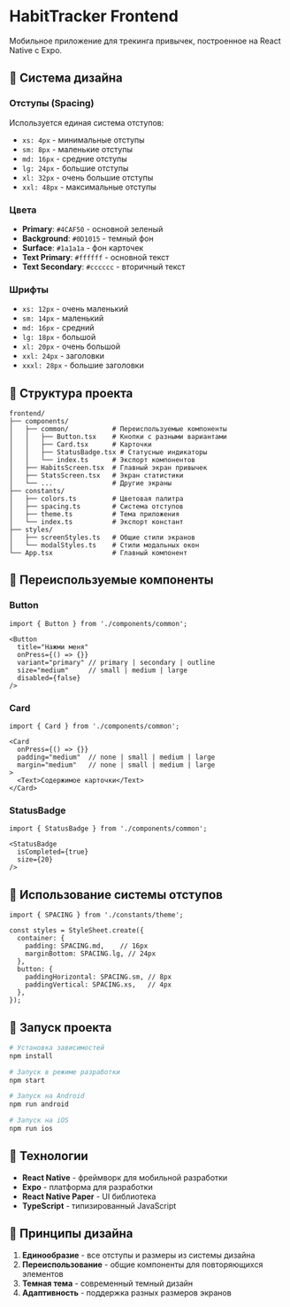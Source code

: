 # HabitTracker Frontend

Мобильное приложение для трекинга привычек, построенное на React Native с Expo.

## 🎨 Система дизайна

### Отступы (Spacing)
Используется единая система отступов:
- `xs: 4px` - минимальные отступы
- `sm: 8px` - маленькие отступы  
- `md: 16px` - средние отступы
- `lg: 24px` - большие отступы
- `xl: 32px` - очень большие отступы
- `xxl: 48px` - максимальные отступы

### Цвета
- **Primary**: `#4CAF50` - основной зеленый
- **Background**: `#0D1015` - темный фон
- **Surface**: `#1a1a1a` - фон карточек
- **Text Primary**: `#ffffff` - основной текст
- **Text Secondary**: `#cccccc` - вторичный текст

### Шрифты
- `xs: 12px` - очень маленький
- `sm: 14px` - маленький
- `md: 16px` - средний
- `lg: 18px` - большой
- `xl: 20px` - очень большой
- `xxl: 24px` - заголовки
- `xxxl: 28px` - большие заголовки

## 📁 Структура проекта

```
frontend/
├── components/
│   ├── common/           # Переиспользуемые компоненты
│   │   ├── Button.tsx    # Кнопки с разными вариантами
│   │   ├── Card.tsx      # Карточки
│   │   ├── StatusBadge.tsx # Статусные индикаторы
│   │   └── index.ts      # Экспорт компонентов
│   ├── HabitsScreen.tsx  # Главный экран привычек
│   ├── StatsScreen.tsx   # Экран статистики
│   └── ...               # Другие экраны
├── constants/
│   ├── colors.ts         # Цветовая палитра
│   ├── spacing.ts        # Система отступов
│   ├── theme.ts          # Тема приложения
│   └── index.ts          # Экспорт констант
├── styles/
│   ├── screenStyles.ts   # Общие стили экранов
│   └── modalStyles.ts    # Стили модальных окон
└── App.tsx               # Главный компонент
```

## 🧩 Переиспользуемые компоненты

### Button
```tsx
import { Button } from './components/common';

<Button
  title="Нажми меня"
  onPress={() => {}}
  variant="primary" // primary | secondary | outline
  size="medium"     // small | medium | large
  disabled={false}
/>
```

### Card
```tsx
import { Card } from './components/common';

<Card
  onPress={() => {}}
  padding="medium"  // none | small | medium | large
  margin="medium"   // none | small | medium | large
>
  <Text>Содержимое карточки</Text>
</Card>
```

### StatusBadge
```tsx
import { StatusBadge } from './components/common';

<StatusBadge
  isCompleted={true}
  size={20}
/>
```

## 🎯 Использование системы отступов

```tsx
import { SPACING } from './constants/theme';

const styles = StyleSheet.create({
  container: {
    padding: SPACING.md,    // 16px
    marginBottom: SPACING.lg, // 24px
  },
  button: {
    paddingHorizontal: SPACING.sm, // 8px
    paddingVertical: SPACING.xs,   // 4px
  },
});
```

## 🚀 Запуск проекта

```bash
# Установка зависимостей
npm install

# Запуск в режиме разработки
npm start

# Запуск на Android
npm run android

# Запуск на iOS
npm run ios
```

## 📱 Технологии

- **React Native** - фреймворк для мобильной разработки
- **Expo** - платформа для разработки
- **React Native Paper** - UI библиотека
- **TypeScript** - типизированный JavaScript

## 🎨 Принципы дизайна

1. **Единообразие** - все отступы и размеры из системы дизайна
2. **Переиспользование** - общие компоненты для повторяющихся элементов
3. **Темная тема** - современный темный дизайн
4. **Адаптивность** - поддержка разных размеров экранов
